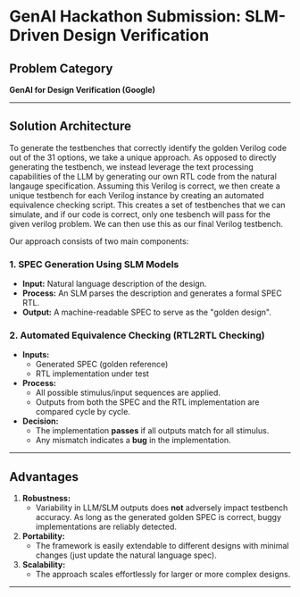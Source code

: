 # GenAI Hackathon Submission: SLM-Driven Design Verification

## Problem Category

**GenAI for Design Verification (Google)**

---

## Solution Architecture

To generate the testbenches that correctly identify the golden Verilog code out of the 31 options, we take a unique approach.
As opposed to directly generating the testbench, we instead leverage the text processing capabilities of the LLM by generating our own RTL code from the natural langauge specification.
Assuming this Verilog is correct, we then create a unique testbench for each Verilog instance by creating an automated equivalence checking script.
This creates a set of testbenches that we can simulate, and if our code is correct, only one tesbench will pass for the given verilog problem.
We can then use this as our final Verilog testbench.

Our approach consists of two main components:

### 1. SPEC Generation Using SLM Models

- **Input:** Natural language description of the design.
- **Process:** An SLM parses the description and generates a formal SPEC RTL.
- **Output:** A machine-readable SPEC to serve as the "golden design".

### 2. Automated Equivalence Checking (RTL2RTL Checking)

- **Inputs:**  
  - Generated SPEC (golden reference)  
  - RTL implementation under test
- **Process:**  
  - All possible stimulus/input sequences are applied.
  - Outputs from both the SPEC and the RTL implementation are compared cycle by cycle.
- **Decision:**  
  - The implementation **passes** if all outputs match for all stimulus.  
  - Any mismatch indicates a **bug** in the implementation.

---

## Advantages

1. **Robustness:**  
   - Variability in LLM/SLM outputs does **not** adversely impact testbench accuracy. As long as the generated golden SPEC is correct, buggy implementations are reliably detected.
2. **Portability:**  
   - The framework is easily extendable to different designs with minimal changes (just update the natural language spec).
3. **Scalability:**  
   - The approach scales effortlessly for larger or more complex designs.

---

